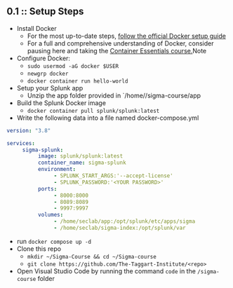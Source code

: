 ## 0.1 :: Setup Steps
- Install Docker
	- For the most up-to-date steps, [follow the official Docker setup guide](https://docs.docker.com/engine/install/ubuntu/)
	- For a full and comprehensive understanding of Docker, consider pausing here and taking the [Container Essentials course.](https://taggartinstitute.org/p/container-essentials)Note
- Configure Docker:
	- `sudo usermod -aG docker $USER`
	- `newgrp docker`
	- `docker container run hello-world`
- Setup your Splunk app
	- Unzip the app folder provided in `/home/<user>/sigma-course/app
- Build the Splunk Docker image
	- `docker container pull splunk/splunk:latest`
- Write the following data into a file named docker-compose.yml
```yaml
version: "3.8"

services:
     sigma-splunk:
          image: splunk/splunk:latest
          container_name: sigma-splunk
          environment:
               - SPLUNK_START_ARGS:'--accept-license'
               - SPLUNK_PASSWORD:'<YOUR PASSWORD>'
          ports:
               - 8000:8000
               - 8089:8089
               - 9997:9997
          volumes:
               - /home/seclab/app:/opt/splunk/etc/apps/sigma
               - /home/seclab/sigma-index:/opt/splunk/var
```

- run `docker compose up -d`
- Clone this repo
	- `mkdir ~/Sigma-Course && cd ~/Sigma-course`
	- `git clone https://github.com/The-Taggart-Institute/<repo>`
- Open Visual Studio Code by running the command `code` in the `/sigma-course` folder
